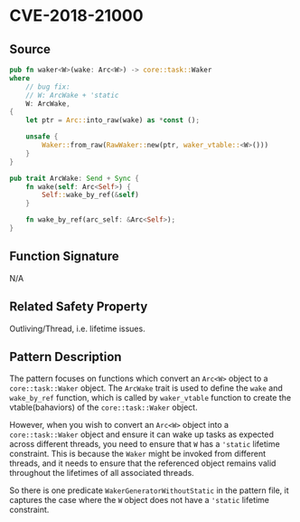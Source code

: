 # CVE-2018-21000

## Source

```rust
pub fn waker<W>(wake: Arc<W>) -> core::task::Waker
where
    // bug fix: 
    // W: ArcWake + 'static
    W: ArcWake,
{
    let ptr = Arc::into_raw(wake) as *const ();

    unsafe {
        Waker::from_raw(RawWaker::new(ptr, waker_vtable::<W>()))
    }
}
```

```rust
pub trait ArcWake: Send + Sync {
    fn wake(self: Arc<Self>) {
        Self::wake_by_ref(&self)
    }

    fn wake_by_ref(arc_self: &Arc<Self>);
}
```

## Function Signature

N/A

## Related Safety Property

Outliving/Thread, i.e. lifetime issues.

## Pattern Description

The pattern focuses on functions which convert an `Arc<W>` object to a `core::task::Waker` object. The `ArcWake` trait is used to define the `wake` and `wake_by_ref` function, which is called by `waker_vtable` function to create the vtable(bahaviors) of the `core::task::Waker` object.

However, when you wish to convert an `Arc<W>` object into a `core::task::Waker` object and ensure it can wake up tasks as expected across different threads, you need to ensure that `W` has a `'static` lifetime constraint. This is because the `Waker` might be invoked from different threads, and it needs to ensure that the referenced object remains valid throughout the lifetimes of all associated threads.

So there is one predicate `WakerGeneratorWithoutStatic` in the pattern file, it captures the case where the `W` object does not have a `'static` lifetime constraint.
